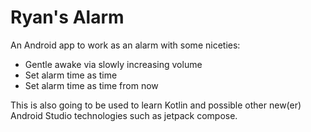 # Ryan's Alarm
An Android app to work as an alarm with some niceties:
- Gentle awake via slowly increasing volume
- Set alarm time as time
- Set alarm time as time from now

This is also going to be used to learn Kotlin and possible other new(er) Android Studio technologies such as jetpack compose.
